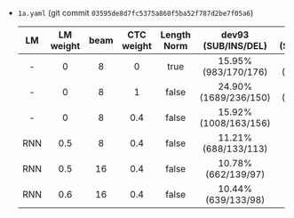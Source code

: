 * `1a.yaml` (git commit `03595de8d7fc5375a860f5ba52f787d2be7f05a6`)

    | LM | LM weight | beam | CTC weight | Length Norm | dev93 (SUB/INS/DEL) | eval92 (SUB/INS/DEL) |
    |:---:|:---:|:---:|:---:|:---:|:---:|:---:|
    | - | 0 | 8 | 0 | true | 15.95% (983/170/176) | 13.47% (574/110/84) |
    | - | 0 | 8 | 1 | false | 24.90% (1689/236/150) | 19.61% (896/142/80) |
    | - | 0 | 8 | 0.4 | false | 15.92% (1008/163/156) | 12.46% (548/93/69) |
    | RNN | 0.5 | 8 | 0.4 | false | 11.21% (688/133/113) | 8.32% (341/81/52) |
    | RNN | 0.5 | 16 | 0.4 | false | 10.78% (662/139/97) | 7.81% (319/85/41) |
    | RNN | 0.6 | 16 | 0.4 | false | 10.44% (639/133/98) | 7.37% (300/82/38) |
